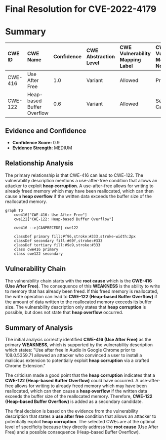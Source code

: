 # Final Resolution for CVE-2022-4179

# Summary
| CWE ID  | CWE Name                          | Confidence | CWE Abstraction Level | CWE Vulnerability Mapping Label | CWE-Vulnerability Mapping Notes |
| :------- | :-------------------------------- | :--------- | :-------------------- | :------------------------------ | :------------------------------ |
| CWE-416 | Use After Free                    | 1.0        | Variant               | Allowed                         | Primary CWE                  |
| CWE-122 | Heap-based Buffer Overflow        | 0.6        | Variant               | Allowed                         | Secondary Candidate            |

## Evidence and Confidence

*   **Confidence Score:** 0.9
*   **Evidence Strength:** MEDIUM

## Relationship Analysis
The primary relationship is that CWE-416 can lead to CWE-122. The vulnerability description mentions a use-after-free condition that allows an attacker to exploit **heap corruption**. A use-after-free allows for writing to already freed memory which may have been reallocated, which can then cause a **heap overflow** if the written data exceeds the buffer size of the reallocated memory.
```mermaid
graph TD
    cwe416["CWE-416: Use After Free"]
    cwe122["CWE-122: Heap-based Buffer Overflow"]
    
    cwe416 -->|CANPRECEDE| cwe122
    
    classDef primary fill:#f96,stroke:#333,stroke-width:2px
    classDef secondary fill:#69f,stroke:#333
    classDef tertiary fill:#9e9,stroke:#333
    class cwe416 primary
    class cwe122 secondary
```

## Vulnerability Chain
The vulnerability chain starts with the **root cause** which is the **CWE-416 (Use After Free)**. The consequence of this **WEAKNESS** is the ability to write to memory that has already been freed. If this freed memory is reallocated, the write operation can lead to **CWE-122 (Heap-based Buffer Overflow)** if the amount of data written to the reallocated memory exceeds its buffer size. The vulnerability description only states that **heap corruption** is possible, but does not state that **heap overflow** occurred.

## Summary of Analysis
The initial analysis correctly identified **CWE-416 (Use After Free)** as the primary **WEAKNESS**, which is supported by the vulnerability description which states: "Use after free in Audio in Google Chrome prior to 108.0.5359.71 allowed an attacker who convinced a user to install a malicious extension to potentially exploit **heap corruption** via a crafted Chrome Extension."

The criticism made a good point that the **heap corruption** indicates that a **CWE-122 (Heap-based Buffer Overflow)** could have occurred. A use-after-free allows for writing to already freed memory which may have been reallocated, which can then cause a **heap overflow** if the written data exceeds the buffer size of the reallocated memory. Therefore, **CWE-122 (Heap-based Buffer Overflow)** is added as a secondary candidate.

The final decision is based on the evidence from the vulnerability description that states a **use after free** condition that allows an attacker to potentially exploit **heap corruption**. The selected CWEs are at the optimal level of specificity because they directly address the **root cause** (Use After Free) and a possible consequence (Heap-based Buffer Overflow).